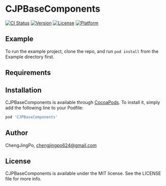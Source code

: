 # CJPBaseComponents

[![CI Status](https://img.shields.io/travis/ChengJingPo/CJPBaseComponents.svg?style=flat)](https://travis-ci.org/ChengJingPo/CJPBaseComponents)
[![Version](https://img.shields.io/cocoapods/v/CJPBaseComponents.svg?style=flat)](https://cocoapods.org/pods/CJPBaseComponents)
[![License](https://img.shields.io/cocoapods/l/CJPBaseComponents.svg?style=flat)](https://cocoapods.org/pods/CJPBaseComponents)
[![Platform](https://img.shields.io/cocoapods/p/CJPBaseComponents.svg?style=flat)](https://cocoapods.org/pods/CJPBaseComponents)

## Example

To run the example project, clone the repo, and run `pod install` from the Example directory first.

## Requirements

## Installation

CJPBaseComponents is available through [CocoaPods](https://cocoapods.org). To install
it, simply add the following line to your Podfile:

```ruby
pod 'CJPBaseComponents'
```

## Author

ChengJingPo, chengjingpo624@gmail.com

## License

CJPBaseComponents is available under the MIT license. See the LICENSE file for more info.
